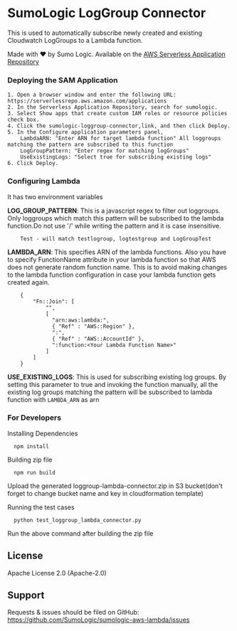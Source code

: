 # SumoLogic LogGroup Connector
This is used to automatically subscribe newly created and existing Cloudwatch LogGroups to a Lambda function.

Made with ❤️ by Sumo Logic. Available on the [AWS Serverless Application Repository](https://aws.amazon.com/serverless)

### Deploying the SAM Application
    1. Open a browser window and enter the following URL: https://serverlessrepo.aws.amazon.com/applications
    2. In the Serverless Application Repository, search for sumologic.
    3. Select Show apps that create custom IAM roles or resource policies check box.
    4. Click the sumologic-loggroup-connector,link, and then click Deploy.
    5. In the Configure application parameters panel,
        LambdaARN: "Enter ARN for target lambda function" All loggroups matching the pattern are subscribed to this function
        LogGroupPattern: "Enter regex for matching logGroups"
        UseExistingLogs: "Select true for subscribing existing logs"
    6. Click Deploy.


### Configuring Lambda
It has two environment variables

**LOG_GROUP_PATTERN**: This is a javascript regex to filter out loggroups. Only loggroups which match this pattern will be subscribed to the lambda function.Do not use '/' while writing the pattern and it is case insensitive.

```
    Test - will match testlogroup, logtestgroup and LogGroupTest
```

**LAMBDA_ARN**: This specifies ARN of the lambda functions. Also you have to specify FunctionName attribute in your lambda function so that AWS does not generate random function name. This is to avoid making changes to the lambda function configuration in case your lambda function gets created again.

```
    {
        "Fn::Join": [
            "",
            [
              "arn:aws:lambda:",
              { "Ref" : "AWS::Region" },
              ":",
              { "Ref" : "AWS::AccountId" },
              ":function:<Your Lambda Function Name>"
            ]
        ]
    }
```

**USE_EXISTING_LOGS**: This is used for subscribing existing log groups. By setting this parameter to true and invoking the function manually, all the existing log groups matching the pattern will be subscribed to lambda function with `LAMBDA_ARN` as arn

### For Developers

Installing Dependencies
```
  npm install
```

Building zip file
```
  npm run build
```
Upload the generated loggroup-lambda-connector.zip in S3 bucket(don't forget to change bucket name and key in cloudformation template)

Running the test cases

```
  python test_loggroup_lambda_connector.py
```
Run the above command after building the zip file

## License

Apache License 2.0 (Apache-2.0)


## Support
Requests & issues should be filed on GitHub: https://github.com/SumoLogic/sumologic-aws-lambda/issues


